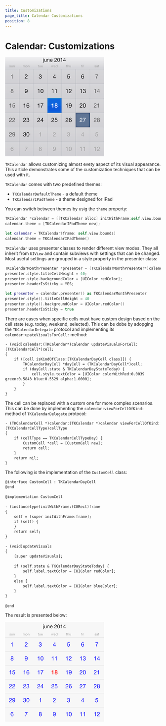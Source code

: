 ```yaml
---
title: Customizations
page_title: Calendar Customizations
position: 8
---
```


# Calendar: Customizations

<img src="../images/calendar-customization001.png"/>

<code>TKCalendar</code> allows customizing almost evety aspect of its visual appearance. This article demonstrates some of the customization techniques that can be used with it.

<code>TKCalendar</code> comes with two predefined themes:
- <code>TKCalendarDefaultTheme</code> - a default theme
- <code>TKCalendarIPadTheme</code> - a theme designed for iPad

You can switch between themes by usig the <code>theme</code> property:

```Objective-C
TKCalendar *calendar = [[TKCalendar alloc] initWithFrame:self.view.bounds];
calendar.theme = [TKCalendarIPadTheme new];
```
```Swift
let calendar = TKCalendar(frame: self.view.bounds)
calendar.theme = TKCalendarIPadTheme()
```

<code>TKCalendar</code> uses presenter classes to render different view modes. They all inherit from <code>UIView</code> and contain subviews with settings that can be changed. Most useful settings are grouped in a style property in the presenter class:

```Objective-C
TKCalendarMonthPresenter *presenter = (TKCalendarMonthPresenter*)calendar.presenter;
presenter.style.titleCellHeight = 40;
presenter.style.backgroundColor = [UIColor redColor];
presenter.headerIsSticky = YES;
```
```Swift
let presenter = calendar.presenter() as TKCalendarMonthPresenter
presenter.style().titleCellHeight = 40
presenter.style().backgroundColor = UIColor.redColor()
presenter.headerIsSticky = true
```

There are cases when specific cells must have custom design based on the cell state (e.g. today, weekend, selected). This can be dobe by adopging the <code>TKCalendarDelegate</code> protocol and implementing its <code>calendar:upateVisualsForCell:</code> method:

    - (void)calendar:(TKCalendar*)calendar updateVisualsForCell:(TKCalendarCell*)cell;
    {
        if ([cell isKindOfClass:[TKCalendarDayCell class]]) {
            TKCalendarDayCell *dayCell = (TKCalendarDayCell*)cell;
            if (dayCell.state & TKCalendarDayStateToday) {
                cell.style.textColor = [UIColor colorWithRed:0.0039 green:0.5843 blue:0.5529 alpha:1.0000];
            }
        }
    }

The cell can be replaced with a custom one for more complex scenarios. This can be done by implementing the <code>calendar:viewForCellOfKind:</code> method of <code>TKCalendarDelegate</code> protocol:

	- (TKCalendarCell *)calendar:(TKCalendar *)calendar viewForCellOfKind:(TKCalendarCellType)cellType
	{
    	if (cellType == TKCalendarCellTypeDay) {
        	CustomCell *cell = [CustomCell new];
        	return cell;
    	}
    	return nil;
	}

The following is the implementation of the <code>CustomCell</code> class:

	@interface CustomCell : TKCalendarDayCell
	@end

	@implementation CustomCell

	- (instancetype)initWithFrame:(CGRect)frame
	{
    	self = [super initWithFrame:frame];
    	if (self) {
    	}
    	return self;
	}

	- (void)updateVisuals
	{
    	[super updateVisuals];

  	    if (self.state & TKCalendarDayStateToday) {
    	    self.label.textColor = [UIColor redColor];
   	    }
   	    else {
   	    	self.label.textColor = [UIColor blueColor];
   	    }
	}

	@end

The result is presented below:

<img src="../images/calendar-customization002.png"/>
